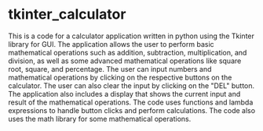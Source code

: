 # tkinter_calculator
This is a code for a calculator application written in python using the Tkinter library for GUI. The application allows the user to perform basic mathematical operations such as addition, subtraction, multiplication, and division, as well as some advanced mathematical operations like square root, square, and percentage. The user can input numbers and mathematical operations by clicking on the respective buttons on the calculator. The user can also clear the input by clicking on the "DEL" button. The application also includes a display that shows the current input and result of the mathematical operations. The code uses functions and lambda expressions to handle button clicks and perform calculations. The code also uses the math library for some mathematical operations.
